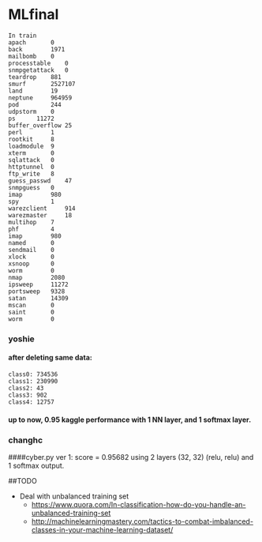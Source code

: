 # MLfinal
	In train
	apach		0
	back 		1971
	mailbomb 	0
	processtable 	0
	snmpgetattack 	0
	teardrop 	881
	smurf 		2527107
	land 		19
	neptune 	964959
	pod 		244
	udpstorm 	0
	ps 		11272
	buffer_overflow 25
	perl 		1
	rootkit 	8
	loadmodule 	9	
	xterm 		0
	sqlattack 	0
	httptunnel 	0
	ftp_write 	8
	guess_passwd 	47
	snmpguess 	0
	imap 		980
	spy 		1
	warezclient 	914
	warezmaster 	18
	multihop 	7
	phf 		4
	imap 		980
	named 		0
	sendmail 	0
	xlock 		0
	xsnoop 		0
	worm 		0
	nmap 		2080
	ipsweep 	11272
	portsweep 	9328
	satan 		14309
	mscan 		0
	saint 		0
	worm 		0
### yoshie
#### after deleting same data:	
	class0: 734536
	class1: 230990
	class2: 43
	class3: 902
	class4: 12757
#### up to now, 0.95 kaggle performance with 1 NN layer, and 1 softmax layer. 

### changhc
####cyber.py
	ver 1:
	score = 0.95682 using 2 layers (32, 32) (relu, relu) and 1 softmax output.

##TODO
* Deal with unbalanced training set
	* https://www.quora.com/In-classification-how-do-you-handle-an-unbalanced-training-set
	* http://machinelearningmastery.com/tactics-to-combat-imbalanced-classes-in-your-machine-learning-dataset/
